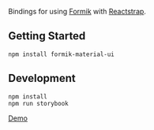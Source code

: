
Bindings for using [Formik](https://github.com/jaredpalmer/formik) with [Reactstrap](https://reactstrap.github.io/).

## Getting Started

    npm install formik-material-ui

## Development

    npm install
    npm run storybook

[Demo]()